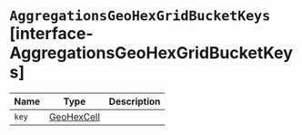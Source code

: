 # `AggregationsGeoHexGridBucketKeys` [interface-AggregationsGeoHexGridBucketKeys]

| Name | Type | Description |
| - | - | - |
| `key` | [GeoHexCell](./GeoHexCell.md) | &nbsp; |
